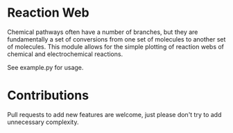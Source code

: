 Reaction Web
============

Chemical pathways often have a number of branches, but they are fundamentally a
set of conversions from one set of molecules to another set of molecules. This
module allows for the simple plotting of reaction webs of chemical and
electrochemical reactions.

See example.py for usage.

Contributions
=============
Pull requests to add new features are welcome, just please don't try to add
unnecessary complexity.
